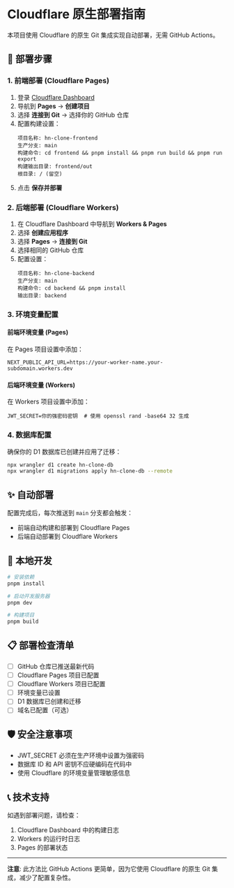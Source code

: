 # Cloudflare 原生部署指南

本项目使用 Cloudflare 的原生 Git 集成实现自动部署，无需 GitHub Actions。

## 🚀 部署步骤

### 1. 前端部署 (Cloudflare Pages)

1. 登录 [Cloudflare Dashboard](https://dash.cloudflare.com)
2. 导航到 **Pages** → **创建项目**
3. 选择 **连接到 Git** → 选择你的 GitHub 仓库
4. 配置构建设置：
   ```
   项目名称: hn-clone-frontend
   生产分支: main
   构建命令: cd frontend && pnpm install && pnpm run build && pnpm run export
   构建输出目录: frontend/out
   根目录: / (留空)
   ```
5. 点击 **保存并部署**

### 2. 后端部署 (Cloudflare Workers)

1. 在 Cloudflare Dashboard 中导航到 **Workers & Pages**
2. 选择 **创建应用程序**
3. 选择 **Pages** → **连接到 Git**
4. 选择相同的 GitHub 仓库
5. 配置设置：
   ```
   项目名称: hn-clone-backend
   生产分支: main
   构建命令: cd backend && pnpm install
   输出目录: backend
   ```

### 3. 环境变量配置

#### 前端环境变量 (Pages)
在 Pages 项目设置中添加：
```
NEXT_PUBLIC_API_URL=https://your-worker-name.your-subdomain.workers.dev
```

#### 后端环境变量 (Workers)
在 Workers 项目设置中添加：
```
JWT_SECRET=你的强密码密钥  # 使用 openssl rand -base64 32 生成
```

### 4. 数据库配置

确保你的 D1 数据库已创建并应用了迁移：
```bash
npx wrangler d1 create hn-clone-db
npx wrangler d1 migrations apply hn-clone-db --remote
```

## ✨ 自动部署

配置完成后，每次推送到 `main` 分支都会触发：
- 前端自动构建和部署到 Cloudflare Pages
- 后端自动部署到 Cloudflare Workers

## 🔧 本地开发

```bash
# 安装依赖
pnpm install

# 启动开发服务器
pnpm dev

# 构建项目
pnpm build
```

## 📋 部署检查清单

- [ ] GitHub 仓库已推送最新代码
- [ ] Cloudflare Pages 项目已配置
- [ ] Cloudflare Workers 项目已配置
- [ ] 环境变量已设置
- [ ] D1 数据库已创建和迁移
- [ ] 域名已配置（可选）

## 🛡️ 安全注意事项

- JWT_SECRET 必须在生产环境中设置为强密码
- 数据库 ID 和 API 密钥不应硬编码在代码中
- 使用 Cloudflare 的环境变量管理敏感信息

## 📞 技术支持

如遇到部署问题，请检查：
1. Cloudflare Dashboard 中的构建日志
2. Workers 的运行时日志
3. Pages 的部署状态

---

**注意**: 此方法比 GitHub Actions 更简单，因为它使用 Cloudflare 的原生 Git 集成，减少了配置复杂性。